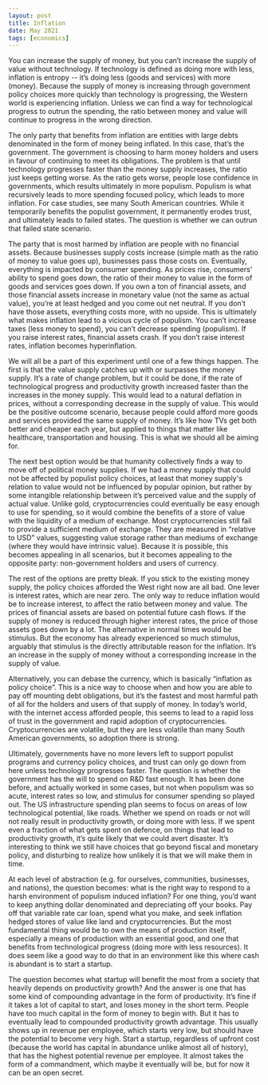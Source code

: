 ```yaml
---
layout: post
title: Inflation
date: May 2021
tags: [economics]
---
```

You can increase the supply of money, but you can’t increase the supply of value without technology. If technology is defined as doing more with less, inflation is entropy -- it’s doing less (goods and services) with more (money). Because the supply of money is increasing through government policy choices more quickly than technology is progressing, the Western world is experiencing inflation. Unless we can find a way for technological progress to outrun the spending, the ratio between money and value will continue to progress in the wrong direction.

The only party that benefits from inflation are entities with large debts denominated in the form of money being inflated. In this case, that’s the government. The government is choosing to harm money holders and users in favour of continuing to meet its obligations. The problem is that until technology progresses faster than the money supply increases, the ratio just keeps getting worse. As the ratio gets worse, people lose confidence in governments, which results ultimately in more populism. Populism is what recursively leads to more spending focused policy, which leads to more inflation. For case studies, see many South American countries. While it temporarily benefits the populist government, it permanently erodes trust, and ultimately leads to failed states. The question is whether we can outrun that failed state scenario.

The party that is most harmed by inflation are people with no financial assets. Because businesses supply costs increase (simple math as the ratio of money to value goes up), businesses pass those costs on. Eventually, everything is impacted by consumer spending. As prices rise, consumers' ability to spend goes down, the ratio of their money to value in the form of goods and services goes down. If you own a ton of financial assets, and those financial assets increase in monetary value (not the same as actual value), you’re at least hedged and you come out net neutral. If you don’t have those assets, everything costs more, with no upside. This is ultimately what makes inflation lead to a vicious cycle of populism. You can’t increase taxes (less money to spend), you can’t decrease spending (populism). If you raise interest rates, financial assets crash. If you don’t raise interest rates, inflation becomes hyperinflation.

We will all be a part of this experiment until one of a few things happen. The first is that the value supply catches up with or surpasses the money supply. It’s a rate of change problem, but it could be done, if the rate of technological progress and productivity growth increased faster than the increases in the money supply. This would lead to a natural deflation in prices, without a corresponding decrease in the supply of value. This would be the positive outcome scenario, because people could afford more goods and services provided the same supply of money. It’s like how TVs get both better and cheaper each year, but applied to things that matter like healthcare, transportation and housing. This is what we should all be aiming for.

The next best option would be that humanity collectively finds a way to move off of political money supplies. If we had a money supply that could not be affected by populist policy choices, at least that money supply's relation to value would not be influenced by popular opinion, but rather by some intangible relationship between it’s perceived value and the supply of actual value. Unlike gold, cryptocurrencies could eventually be easy enough to use for spending, so it would combine the benefits of a store of value with the liquidity of a medium of exchange. Most cryptocurrencies still fail to provide a sufficient medium of exchange. They are measured in “relative to USD” values, suggesting value storage rather than mediums of exchange (where they would have intrinsic value). Because it is possible, this becomes appealing in all scenarios, but it becomes appealing to the opposite party: non-government holders and users of currency.

The rest of the options are pretty bleak. If you stick to the existing money supply, the policy choices afforded the West right now are all bad. One lever is interest rates, which are near zero. The only way to reduce inflation would be to increase interest, to affect the ratio between money and value. The prices of financial assets are based on potential future cash flows. If the supply of money is reduced through higher interest rates, the price of those assets goes down by a lot. The alternative in normal times would be stimulus. But the economy has already experienced so much stimulus, arguably that stimulus is the directly attributable reason for the inflation. It’s an increase in the supply of money without a corresponding increase in the supply of value.

Alternatively, you can debase the currency, which is basically “inflation as policy choice”. This is a nice way to choose when and how you are able to pay off mounting debt obligations, but it’s the fastest and most harmful path of all for the holders and users of that supply of money. In today’s world, with the internet access afforded people, this seems to lead to a rapid loss of trust in the government and rapid adoption of cryptocurrencies. Cryptocurrencies are volatile, but they are less volatile than many South American governments, so adoption there is strong.

Ultimately, governments have no more levers left to support populist programs and currency policy choices, and trust can only go down from here unless technology progresses faster. The question is whether the government has the will to spend on R&D fast enough. It has been done before, and actually worked in some cases, but not when populism was so acute, interest rates so low, and stimulus for consumer spending so played out. The US infrastructure spending plan seems to focus on areas of low technological potential, like roads. Whether we spend on roads or not will not really result in productivity growth, or doing more with less. If we spent even a fraction of what gets spent on defence, on things that lead to productivity growth, it’s quite likely that we could avert disaster. It’s interesting to think we still have choices that go beyond fiscal and monetary policy, and disturbing to realize how unlikely it is that we will make them in time.

At each level of abstraction (e.g. for ourselves, communities, businesses, and nations), the question becomes: what is the right way to respond to a harsh environment of populism induced inflation? For one thing, you’d want to keep anything dollar denominated and depreciating off your books. Pay off that variable rate car loan, spend what you make, and seek inflation hedged stores of value like land and cryptocurrencies. But the most fundamental thing would be to own the means of production itself, especially a means of production with an essential good, and one that benefits from technological progress (doing more with less resources). It does seem like a good way to do that in an environment like this where cash is abundant is to start a startup.

The question becomes what startup will benefit the most from a society that heavily depends on productivity growth? And the answer is one that has some kind of compounding advantage in the form of productivity. It’s fine if it takes a lot of capital to start, and loses money in the short term. People have too much capital in the form of money to begin with. But it has to eventually lead to compounded productivity growth advantage. This usually shows up in revenue per employee, which starts very low, but should have the potential to become very high. Start a startup, regardless of upfront cost (because the world has capital in abundance unlike almost all of history), that has the highest potential revenue per employee. It almost takes the form of a commandment, which maybe it eventually will be, but for now it can be an open secret.
